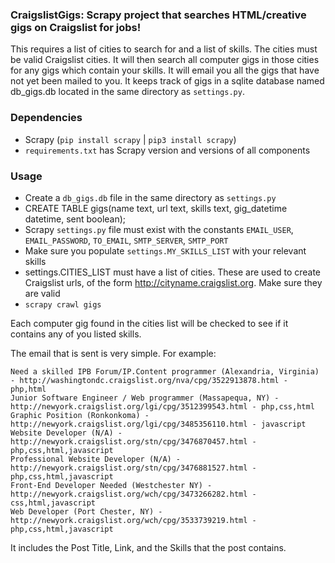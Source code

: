 ### **CraigslistGigs**: Scrapy project that searches HTML/creative gigs on Craigslist for jobs!

This requires a list of cities to search for and a list of skills.  The cities must be valid Craigslist cities.  It will then search all computer gigs in those cities for any gigs which contain your skills.  It will email you all the gigs that have not yet been mailed to you.  It keeps track of gigs in a sqlite database named db_gigs.db located in the same directory as `settings.py`.

### Dependencies
  *  Scrapy (`pip install scrapy` | `pip3 install scrapy`)
  *  `requirements.txt` has Scrapy version and versions of all components


### Usage
  * Create a `db_gigs.db` file in the same directory as `settings.py`
  * CREATE TABLE gigs(name text, url text, skills text, gig_datetime datetime, sent boolean);
  * Scrapy `settings.py` file must exist with the constants `EMAIL_USER`, `EMAIL_PASSWORD`, `TO_EMAIL`, `SMTP_SERVER`, `SMTP_PORT`
  * Make sure you populate `settings.MY_SKILLS_LIST` with your relevant skills
  * settings.CITIES_LIST must have a list of cities.  These are used to create Craigslist urls, of the form http://cityname.craigslist.org. Make sure they are valid
  * `scrapy crawl gigs`

Each computer gig found in the cities list will be checked to see if it contains any of you listed skills.




The email that is sent is very simple. For example:

```
Need a skilled IPB Forum/IP.Content programmer (Alexandria, Virginia) - http://washingtondc.craigslist.org/nva/cpg/3522913878.html - php,html
Junior Software Engineer / Web programmer (Massapequa, NY) - http://newyork.craigslist.org/lgi/cpg/3512399543.html - php,css,html
Graphic Position (Ronkonkoma) - http://newyork.craigslist.org/lgi/cpg/3485356110.html - javascript
Website Developer (N/A) - http://newyork.craigslist.org/stn/cpg/3476870457.html - php,css,html,javascript
Professional Website Developer (N/A) - http://newyork.craigslist.org/stn/cpg/3476881527.html - php,css,html,javascript
Front-End Developer Needed (Westchester NY) - http://newyork.craigslist.org/wch/cpg/3473266282.html - css,html,javascript
Web Developer (Port Chester, NY) - http://newyork.craigslist.org/wch/cpg/3533739219.html - php,css,html,javascript
```

It includes the Post Title, Link, and the Skills that the post contains.
